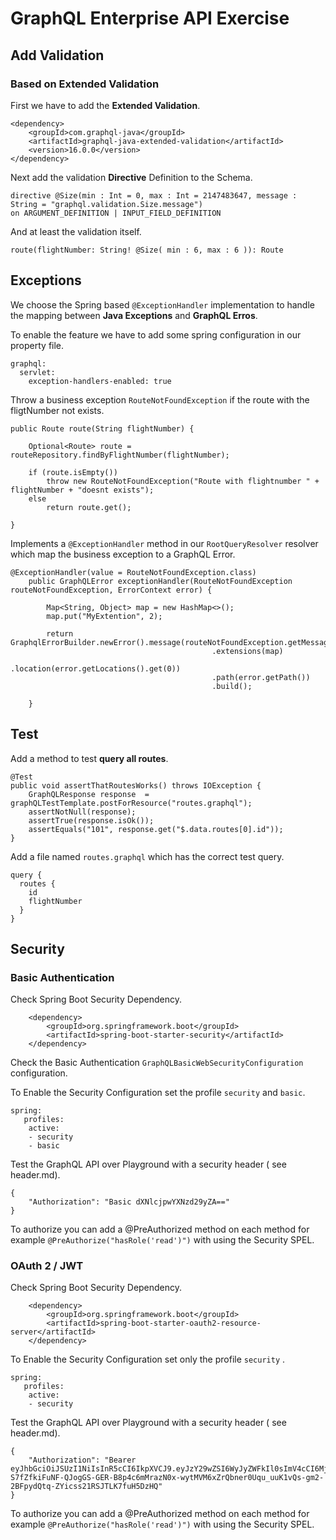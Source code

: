 # GraphQL Enterprise API Exercise 


## Add Validation 

### Based on Extended Validation 
First we have to add the **Extended Validation**. 

```  
<dependency>
	<groupId>com.graphql-java</groupId>
	<artifactId>graphql-java-extended-validation</artifactId>
	<version>16.0.0</version>
</dependency>

```

Next add the validation **Directive** Definition to the Schema.

```  
directive @Size(min : Int = 0, max : Int = 2147483647, message : String = "graphql.validation.Size.message")
on ARGUMENT_DEFINITION | INPUT_FIELD_DEFINITION

```

And at least the validation itself.


```  
route(flightNumber: String! @Size( min : 6, max : 6 )): Route

```
                     

## Exceptions  

We choose the Spring based ``@ExceptionHandler`` implementation to handle the mapping between **Java Exceptions** and **GraphQL Erros**.  



To enable the feature we have to add some spring configuration in our property file.  

```  
graphql:
  servlet:
    exception-handlers-enabled: true 

```

Throw a business exception ``RouteNotFoundException`` if the route with the fligtNumber not exists. 

```  
public Route route(String flightNumber) {

	Optional<Route> route = routeRepository.findByFlightNumber(flightNumber);

	if (route.isEmpty())
		throw new RouteNotFoundException("Route with flightnumber " + flightNumber + "doesnt exists");
	else
		return route.get();

}
```


Implements a ``@ExceptionHandler`` method in our ``RootQueryResolver`` resolver which map the business exception to a GraphQL Error. 


```  
@ExceptionHandler(value = RouteNotFoundException.class)
	public GraphQLError exceptionHandler(RouteNotFoundException routeNotFoundException, ErrorContext error) {
		
		Map<String, Object> map = new HashMap<>();
		map.put("MyExtention", 2);
		
		return GraphqlErrorBuilder.newError().message(routeNotFoundException.getMessage())
											 .extensions(map)
				                             .location(error.getLocations().get(0))
				                             .path(error.getPath())
				                             .build();
		
	}

```
## Test 

Add a method to test **query all routes**. 

```  
@Test
public void assertThatRoutesWorks() throws IOException { 
    GraphQLResponse response  = graphQLTestTemplate.postForResource("routes.graphql");
    assertNotNull(response);
    assertTrue(response.isOk());
    assertEquals("101", response.get("$.data.routes[0].id"));
}
```

Add a file named ``routes.graphql`` which has the correct test query.


```  
query {
  routes {
    id
    flightNumber
  }
}
```

## Security 

### Basic Authentication 
 
Check Spring Boot Security Dependency.  

```  
	<dependency>
		<groupId>org.springframework.boot</groupId>
		<artifactId>spring-boot-starter-security</artifactId>
	</dependency>
```

Check the Basic Authentication ``GraphQLBasicWebSecurityConfiguration`` configuration. 

To Enable the Security Configuration set the profile ``security`` and ``basic``. 

```  
spring: 
   profiles:
    active:
    - security
    - basic   	
```

Test the GraphQL API over Playground with a security header ( see header.md).  

```  
{
	"Authorization": "Basic dXNlcjpwYXNzd29yZA=="
}  	
```

To authorize you can add a @PreAuthorized method on each method for example ``@PreAuthorize("hasRole('read')")`` 
with using the Security SPEL.  



### OAuth 2 / JWT 

Check Spring Boot Security Dependency.  

```  
	<dependency>
		<groupId>org.springframework.boot</groupId>
		<artifactId>spring-boot-starter-oauth2-resource-server</artifactId>
	</dependency>
```

To Enable the Security Configuration set only the profile ``security`` . 

```  
spring: 
   profiles:
    active:
    - security 	
```

Test the GraphQL API over Playground with a security header ( see header.md).   

```  
{
	"Authorization": "Bearer eyJhbGciOiJSUzI1NiIsInR5cCI6IkpXVCJ9.eyJzY29wZSI6WyJyZWFkIl0sImV4cCI6MjE0NDA4NjQ0MCwiYXV0aG9yaXRpZXMiOlsiUk9MRV9VU0VSIl0sInVzZXJfbmFtZSI6InRvbSIsImp0aSI6ImM4N2Q5NTNjLTZlZDAtNGRlMy1hZTJlLTMwZTcwOTYyNjExNyIsImNsaWVudF9pZCI6ImZvbyJ9.vOx3WIajVeaPelFuYttvSjvOSXw5POwzQiZPxQmH6eSQTVR_YCHHzd0vh2a00g3spZ0-S7fZfkiFuNF-QJogGS-GER-B8p4c6mMrazN0x-wytMVM6xZrQbner0Uqu_uuK1vQs-gm2-2BFpydQtq-ZYicss21RSJTLK7fuH5DzHQ"
}	
```

To authorize you can add a @PreAuthorized method on each method for example ``@PreAuthorize("hasRole('read')")`` 
with using the Security SPEL.  



